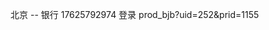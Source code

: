 <!--
 * @Author: yanpeng peng.yan01@weimob.com
 * @Date: 2023-06-13 19:09:40
 * @LastEditors: yanpeng 
 * @LastEditTime: 2023-07-26 15:10:48
 * @FilePath: \mz-front\src\modules\products\bank-beiJing\README.md
 * @Description: 这是默认设置,请设置`customMade`, 打开koroFileHeader查看配置 进行设置: https://github.com/OBKoro1/koro1FileHeader/wiki/%E9%85%8D%E7%BD%AE
-->
北京 -- 银行
17625792974 登录
prod_bjb?uid=252&prid=1155